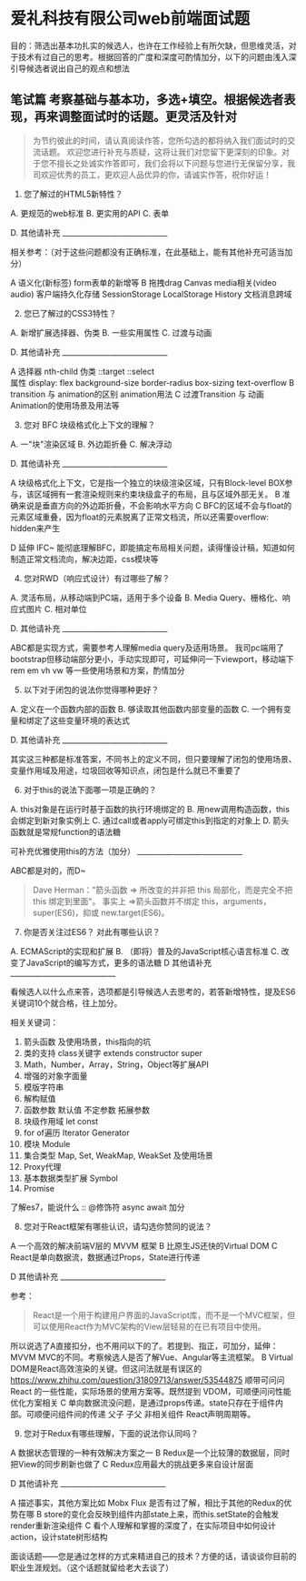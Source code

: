 # 爱礼科技有限公司web前端面试题



目的：筛选出基本功扎实的候选人，也许在工作经验上有所欠缺，但思维灵活，对于技术有过自己的思考。根据回答的广度和深度可酌情加分，以下的问题由浅入深引导候选者说出自己的观点和想法

## 笔试篇 考察基础与基本功，多选+填空。根据候选者表现，再来调整面试时的话题。更灵活及针对

> 为节约彼此的时间，请认真阅读作答，您所勾选的都将纳入我们面试时的交流话题。
欢迎您进行补充与质疑，这将让我们对您留下更深刻的印象。对于您不擅长之处诚实作答即可，我们会将以下问题与您进行无保留分享，我司欢迎优秀的员工，更欢迎人品优异的你，请诚实作答，祝你好运！

1. 您了解过的HTML5新特性？

A. 更规范的web标准
B. 更实用的API
C. 表单

D. 其他请补充 _____________________________

相关参考：（对于这些问题都没有正确标准，在此基础上，能有其他补充可适当加分）

A 语义化(新标签) form表单的新增等 
B 拖拽drag Canvas media相关(video audio) 客户端持久化存储 SessionStorage LocalStorage History 文档消息跨域

2. 您已了解过的CSS3特性？

A. 新增扩展选择器、伪类
B. 一些实用属性
C. 过渡与动画

D. 其他请补充 _____________________________

A 选择器   nth-child 
  伪类  ::target ::select   
  属性 display: flex background-size border-radius box-sizing text-overflow
B transition 与 animation的区别 animation用法 
C 过渡Transition 与 动画Animation的使用场景及用法等


3. 您对 BFC 块级格式化上下文的理解？

A. 一"块"渲染区域
B. 外边距折叠
C. 解决浮动

D. 其他请补充 _____________________________

A 块级格式化上下文，它是指一个独立的块级渲染区域，只有Block-level BOX参与，该区域拥有一套渲染规则来约束块级盒子的布局，且与区域外部无关。
B 准确来说是垂直方向的外边距折叠，不会影响水平方向
C BFC的区域不会与float的元素区域重叠，因为float的元素脱离了正常文档流，所以还需要overflow: hidden来产生

D 延伸 IFC~ 能彻底理解BFC，即能搞定布局相关问题，读得懂设计稿，知道如何制造正常文档流向，解决边距，css模块等


4. 您对RWD（响应式设计）有过哪些了解？ 

A. 灵活布局，从移动端到PC端，适用于多个设备
B. Media Query、栅格化、响应式图片
C. 相对单位

D. 其他请补充 _____________________________

ABC都是实现方式，需要参考人理解media query及适用场景。 我司pc端用了bootstrap但移动端部分更小，手动实现即可，可延伸问一下viewport，移动端下 rem em vh vw 等一些使用场景和方案，酌情加分

5. 以下对于闭包的说法你觉得哪种更好？

A. 定义在一个函数内部的函数
B. 够读取其他函数内部变量的函数
C. 一个拥有变量和绑定了这些变量环境的表达式

D. 其他请补充 _____________________________

其实这三种都是标准答案，不同书上的定义不同，但只要理解了闭包的使用场景、变量作用域及用途，垃圾回收等知识点，闭包是什么就已不重要了

6. 对于this的说法下面哪一项是正确的？

A. this对象是在运行时基于函数的执行环境绑定的
B. 用new调用构造函数，this会绑定到新对象实例上
C. 通过call或者apply可绑定this到指定的对象上
D. 箭头函数就是常规function的语法糖

可补充优雅使用this的方法（加分） _____________________________

ABC都是对的，而D~ 
> Dave Herman："箭头函数 => 所改变的并非把 this 局部化，而是完全不把 this 绑定到里面"。 事实上 =>箭头函数并不绑定 this，arguments，super(ES6)，抑或 new.target(ES6)。

7. 你是否关注过ES6？ 对此有哪些认识？

A. ECMAScript的实现和扩展
B. （即将）普及的JavaScript核心语言标准
C. 改变了JavaScript的编写方式，更多的语法糖
D 其他请补充 _____________________________

看候选人以什么点来答，选项都是引导候选人去思考的，若答新增特性，提及ES6关键词10个就合格，往上加分。

相关关键词：
1. 箭头函数 及使用场景，this指向的坑
2. 类的支持 class关键字 extends constructor super 
3. Math，Number，Array，String，Object等扩展API 
4. 增强的对象字面量 
5. 模版字符串 
6. 解构赋值 
7. 函数参数 默认值 不定参数 拓展参数
8. 块级作用域 let const
9. for of遍历 Iterator Generator
10. 模块 Module
11. 集合类型 Map, Set, WeakMap, WeakSet 及使用场景
12. Proxy代理 
13. 基本数据类型扩展 Symbol
14. Promise

了解es7，能说什么 :: @修饰符 async await 加分


8. 您对于React框架有哪些认识，请勾选你赞同的说法？

A 一个高效的解决前端V层的 MVVM 框架
B 比原生JS还快的Virtual DOM
C React是单向数据流，数据通过Props，State进行传递

D 其他请补充 _____________________________

参考： 

> React是一个用于构建用户界面的JavaScript库，而不是一个MVC框架，但可以使用React作为MVC架构的View层轻易的在已有项目中使用。

所以说选了A直接扣分，也不用问以下的了。若提到、指正，可加分，延伸：MVVM MVC的不同。考察候选人是否了解Vue、Angular等主流框架。
B Virtual DOM是React高效渲染的关键。但这问法就是有误区的 https://www.zhihu.com/question/31809713/answer/53544875
顺带可问问 React 的一些性能，实际场景的使用方案等。既然提到 VDOM，可顺便问问性能优化方案相关
C 单向数据流没问题，是通过props传递。state只存在于组件内部。可顺便问组件间的传递 父子 子父 非相关组件 React声明周期等。

9. 您对于Redux有哪些理解，下面的说法你认同吗？

A 数据状态管理的一种有效解决方案之一
B Redux是一个比较薄的数据层，同时把View的同步刷新也做了
C Redux应用最大的挑战更多来自设计层面

D 其他请补充 _____________________________


A 描述事实，其他方案比如 Mobx Flux 是否有过了解，相比于其他的Redux的优势在哪
B store的变化会反映到组件内部state上来，而this.setState的会触发render重新渲染组件
C 看个人理解和掌握的深度了，在实际项目中如何设计action，设计state树形结构


面谈话题——您是通过怎样的方式来精进自己的技术？方便的话，请谈谈你目前的职业生涯规划。（这个话题就留给老大去谈了）